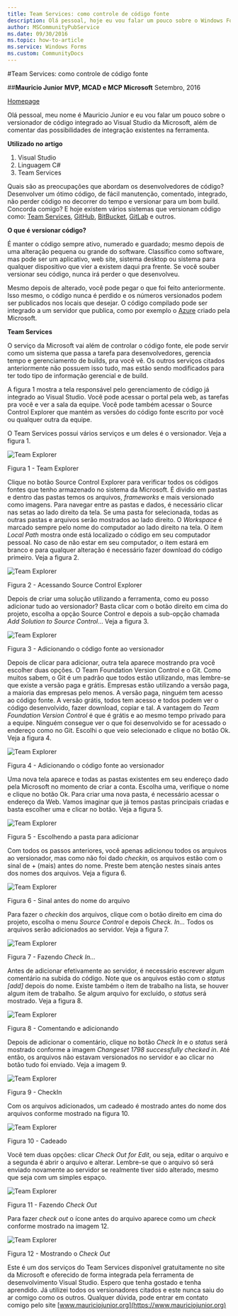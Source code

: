 ```yaml
---
title: Team Services: como controle de código fonte
description: Olá pessoal, hoje eu vou falar um pouco sobre o Windows Forms. Vou mostrar também um software sendo construído passo a passo com menu e sistema básico de login usando App.config. Nesse primeiro passo, vou verificar se o usuário e senha estão iguais ao arquivo de configuração.
author: MSCommunityPubService
ms.date: 09/30/2016
ms.topic: how-to-article
ms.service: Windows Forms
ms.custom: CommunityDocs
---
```



#Team Services: como controle de código fonte


##**Mauricio Junior**
**MVP, MCAD e MCP Microsoft**
Setembro, 2016

[Homepage](https://www.mauriciojunior.org)

Olá pessoal, meu nome é Mauricio Junior e eu vou falar um pouco sobre o versionador de código integrado ao Visual Studio da Microsoft, além de comentar das possibilidades de integração existentes na ferramenta.

**Utilizado no artigo**

1. Visual Studio 
2. Linguagem C#
3. Team Services

Quais são as preocupações que abordam os desenvolvedores de código? Desenvolver um ótimo código, de fácil manutenção, comentado, integrado, não perder código no decorrer do tempo e versionar para um bom build. Concorda comigo? E hoje existem vários sistemas que versionam código como: [Team Services](http://tfs.visualstudio.com), [GitHub](http://github.com), [BitBucket](http://bitbucket.org), [GitLab](http://www.gitlab.com) e outros.

**O que é versionar código?**

É manter o código sempre ativo, numerado e guardado; mesmo depois de uma alteração pequena ou grande do software. Classifico como software, mas pode ser um aplicativo, web site, sistema desktop ou sistema para qualquer dispositivo que vier a existem daqui pra frente. Se você souber versionar seu código, nunca irá perder o que desenvolveu. 

Mesmo depois de alterado, você pode pegar o que foi feito anteriormente. Isso mesmo, o código nunca é perdido e os números versionados podem ser publicados nos locais que desejar. O código compilado pode ser integrado a um servidor que publica, como por exemplo o [Azure](http://www.azure.com) criado pela Microsoft.


**Team Services**

O serviço da Microsoft vai além de controlar o código fonte, ele pode servir como um sistema que passa a tarefa para desenvolvedores, gerencia tempo e gerenciamento de builds, pra você vê. Os outros serviços citados anteriormente não possuem isso tudo, mas estão sendo modificados para ter todo tipo de informação gerencial e de build.

A figura 1 mostra a tela responsável pelo gerenciamento de código já integrado ao Visual Studio. Você pode acessar o portal pela web, as tarefas pra você e ver a sala da equipe. Você pode também acessar o Source Control Explorer que mantém as versões do código fonte escrito por você ou qualquer outra da equipe. 

O Team Services possui vários serviços e um deles é o versionador. Veja a figura 1.

![Team Explorer](img/img-1.png)

Figura 1 - Team Explorer


Clique no botão Source Control Explorer para verificar todos os códigos fontes que tenho armazenado no sistema da Microsoft. É dividio em pastas e dentro das pastas temos os arquivos, *frameworks* e mais versionado como imagens. Para navegar entre as pastas e dados, é necessário clicar nas setas ao lado direito da tela. Se uma pasta for selecionada, todas as outras pastas e arquivos serão mostrados ao lado direito. O *Workspace* é marcado sempre pelo nome do computador ao lado direito na tela. O item *Local Path* mostra onde está localizado o código em seu computador pessoal. No caso de não estar em seu computador, o item estará em branco e para qualquer alteração é necessário fazer download do código primeiro. Veja a figura 2.

![Team Explorer](img/img-2.png)

Figura 2 - Acessando Source Control Explorer


Depois de criar uma solução utilizando a ferramenta, como eu posso adicionar tudo ao versionador? Basta clicar com o botão direito em cima do projeto, escolha a opção Source Control e depois a sub-opção chamada *Add Solution to Source Control*... Veja a figura 3.

![Team Explorer](img/img-3.png)

Figura 3 - Adicionando o código fonte ao versionador


Depois de clicar para adicionar, outra tela aparece mostrando pra você escolher duas opções. O Team Foundation Version Control e o Git. Como muitos sabem, o Git é um padrão que todos estão utilizando, mas lembre-se que existe a versão paga e grátis. Empresas estão utilizando a versão paga, a maioria das empresas pelo menos. A versão paga, ninguém tem acesso ao código fonte. A versão grátis, todos tem acesso e todos podem ver o código desenvolvido, fazer download, copiar e tal. A vantagem do *Team Foundation Version Control* é que é grátis e ao mesmo tempo privado para a equipe. Ninguém consegue ver o que foi desenvolvido se for acessado o endereço como no Git. Escolhi o que veio selecionado e clique no botão Ok. Veja a figura 4.

![Team Explorer](img/img-4.png)

Figura 4 - Adicionando o código fonte ao versionador


Uma nova tela aparece e todas as pastas existentes em seu endereço dado pela Microsoft no momento de criar a conta. Escolha uma, verifique o nome e clique no botão Ok. Para criar uma nova pasta, é necessário acessar o endereço da Web. Vamos imaginar que já temos pastas principais criadas e basta escolher uma e clicar no botão. Veja a figura 5.

![Team Explorer](img/img-5.png)

Figura 5 - Escolhendo a pasta para adicionar


Com todos os passos anteriores, você apenas adicionou todos os arquivos ao versionador, mas como não foi dado *checkin*, os arquivos estão com o sinal de + (mais) antes do nome. Preste bem atenção nestes sinais antes dos nomes dos arquivos. Veja a figura 6.
 

![Team Explorer](img/img-6.png)

Figura 6 - Sinal antes do nome do arquivo


Para fazer o *checkin* dos arquivos, clique com o botão direito em cima do projeto, escolha o menu *Source Control* e depois *Check. In...* Todos os arquivos serão adicionados ao servidor. Veja a figura 7.

![Team Explorer](img/img-7.png)

Figura 7 - Fazendo *Check In...*


Antes de adicionar efetivamente ao servidor, é necessário escrever algum comentário na subida do código. Note que os arquivos estão com o *status* *[add]* depois do nome. Existe também o item de trabalho na lista, se houver algum item de trabalho. Se algum arquivo for excluído, o *status* será mostrado. Veja a figura 8.


![Team Explorer](img/img-8.png)

Figura 8 - Comentando e adicionando


Depois de adicionar o comentário, clique no botão *Check In* e o *status* será mostrado conforme a imagem *Changeset 1798 successfully checked in*. Até então, os arquivos não estavam versionados no servidor e ao clicar no botão tudo foi enviado. Veja a imagem 9.

![Team Explorer](img/img-9.png)

Figura 9 - CheckIn


Com os arquivos adicionados, um cadeado é mostrado antes do nome dos arquivos conforme mostrado na figura 10. 

![Team Explorer](img/img-10.png)

Figura 10 - Cadeado


Você tem duas opções: clicar *Check Out for Edit*, ou seja, editar o arquivo e a segunda é abrir o arquivo e alterar. Lembre-se que o arquivo só será enviado novamente ao servidor se realmente tiver sido alterado, mesmo que seja com um simples espaço. 


![Team Explorer](img/img-11.png)

Figura 11 - Fazendo *Check Out*


Para fazer *check out* o ícone antes do arquivo aparece como um *check* conforme mostrado na imagem 12. 

![Team Explorer](img/img-12.png)

Figura 12 - Mostrando o *Check Out*


Este é um dos serviços do Team Services disponível gratuitamente no site da Microsoft e oferecido de forma integrada pela ferramenta de desenvolvimento Visual Studio. Espero que tenha gostado e tenha aprendido. Já utilizei todos os versionadores citados e este nunca saiu do ar comigo como os outros. Qualquer dúvida, pode entrar em contato comigo pelo site [www.mauriciojunior.org](https://www.mauriciojunior.org)

